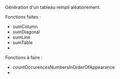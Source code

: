 Génération d'un tableau rempli aléatoirement.

Fonctions faites :
- sumColumn
- sumDiagonal
- sumLine
- sumTable
-

Fonctions à faire :
- countOccurencesNumbersInOrderOfAppearance
- 
